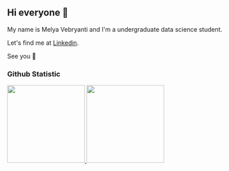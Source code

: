 ## Hi everyone 👋

My name is Melya Vebryanti and I'm a undergraduate data science student. 

Let's find me at [Linkedin](https://www.linkedin.com/in/melya-vebryanti/).

See you 👋

### Github Statistic
<p align="left">
<a href="https://github.com/melyavy">
  <img height="180em" src="https://github-readme-stats-eight-theta.vercel.app/api?username=melyavy&show_icons=true&theme=algolia&include_all_commits=true&count_private=true"/>
  <img height="180em" src="https://github-readme-stats-eight-theta.vercel.app/api/top-langs/?username=melyavy&layout=compact&layout=compact&theme=algolia"/>
</a>
</p>
